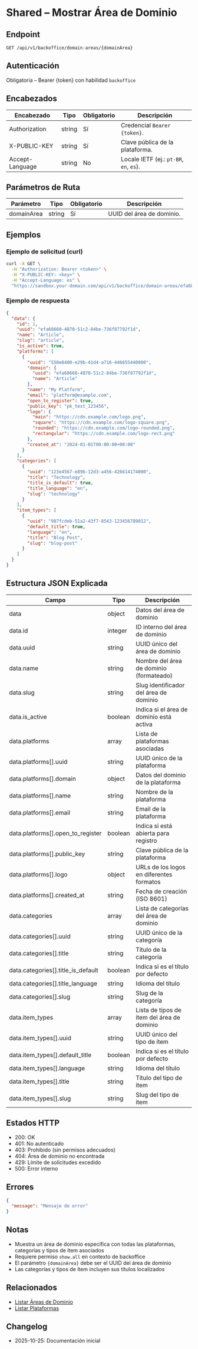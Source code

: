 # Shared – Mostrar Área de Dominio

## Endpoint

```
GET /api/v1/backoffice/domain-areas/{domainArea}
```

## Autenticación

Obligatoria – Bearer {token} con habilidad `backoffice`

## Encabezados

| Encabezado       | Tipo   | Obligatorio | Descripción                                  |
| ---------------- | ------ | ----------- | -------------------------------------------- |
| Authorization    | string | Sí          | Credencial `Bearer {token}`.                 |
| X-PUBLIC-KEY     | string | Sí          | Clave pública de la plataforma.              |
| Accept-Language  | string | No          | Locale IETF (ej.: `pt-BR`, `en`, `es`).     |

## Parámetros de Ruta

| Parámetro    | Tipo   | Obligatorio | Descripción                      |
| ------------ | ------ | ----------- | -------------------------------- |
| domainArea   | string | Sí          | UUID del área de dominio.        |

## Ejemplos

### Ejemplo de solicitud (curl)

```bash
curl -X GET \
  -H "Authorization: Bearer <token>" \
  -H "X-PUBLIC-KEY: <key>" \
  -H "Accept-Language: es" \
  "https://sandbox.your-domain.com/api/v1/backoffice/domain-areas/efa68660-4870-51c2-84be-736f87792f1d"
```

### Ejemplo de respuesta

```json
{
  "data": {
    "id": 1,
    "uuid": "efa68660-4870-51c2-84be-736f87792f1d",
    "name": "Article",
    "slug": "article",
    "is_active": true,
    "platforms": [
      {
        "uuid": "550e8400-e29b-41d4-a716-446655440000",
        "domain": {
          "uuid": "efa68660-4870-51c2-84be-736f87792f1d",
          "name": "Article"
        },
        "name": "My Platform",
        "email": "platform@example.com",
        "open_to_register": true,
        "public_key": "pk_test_123456",
        "logo": {
          "main": "https://cdn.example.com/logo.png",
          "square": "https://cdn.example.com/logo-square.png",
          "rounded": "https://cdn.example.com/logo-rounded.png",
          "rectangular": "https://cdn.example.com/logo-rect.png"
        },
        "created_at": "2024-01-01T00:00:00+00:00"
      }
    ],
    "categories": [
      {
        "uuid": "123e4567-e89b-12d3-a456-426614174000",
        "title": "Technology",
        "title_is_default": true,
        "title_language": "en",
        "slug": "technology"
      }
    ],
    "item_types": [
      {
        "uuid": "987fcdeb-51a2-43f7-8543-123456789012",
        "default_title": true,
        "language": "en",
        "title": "Blog Post",
        "slug": "blog-post"
      }
    ]
  }
}
```

## Estructura JSON Explicada

| Campo                          | Tipo    | Descripción                                         |
| ------------------------------ | ------- | --------------------------------------------------- |
| data                           | object  | Datos del área de dominio                           |
| data.id                        | integer | ID interno del área de dominio                      |
| data.uuid                      | string  | UUID único del área de dominio                      |
| data.name                      | string  | Nombre del área de dominio (formateado)             |
| data.slug                      | string  | Slug identificador del área de dominio              |
| data.is_active                 | boolean | Indica si el área de dominio está activa            |
| data.platforms                 | array   | Lista de plataformas asociadas                      |
| data.platforms[].uuid          | string  | UUID único de la plataforma                         |
| data.platforms[].domain        | object  | Datos del dominio de la plataforma                  |
| data.platforms[].name          | string  | Nombre de la plataforma                             |
| data.platforms[].email         | string  | Email de la plataforma                              |
| data.platforms[].open_to_register | boolean | Indica si está abierta para registro            |
| data.platforms[].public_key    | string  | Clave pública de la plataforma                      |
| data.platforms[].logo          | object  | URLs de los logos en diferentes formatos            |
| data.platforms[].created_at    | string  | Fecha de creación (ISO 8601)                        |
| data.categories                | array   | Lista de categorías del área de dominio             |
| data.categories[].uuid         | string  | UUID único de la categoría                          |
| data.categories[].title        | string  | Título de la categoría                              |
| data.categories[].title_is_default | boolean | Indica si es el título por defecto             |
| data.categories[].title_language | string | Idioma del título                                  |
| data.categories[].slug         | string  | Slug de la categoría                                |
| data.item_types                | array   | Lista de tipos de ítem del área de dominio          |
| data.item_types[].uuid         | string  | UUID único del tipo de ítem                         |
| data.item_types[].default_title | boolean | Indica si es el título por defecto                 |
| data.item_types[].language     | string  | Idioma del título                                   |
| data.item_types[].title        | string  | Título del tipo de ítem                             |
| data.item_types[].slug         | string  | Slug del tipo de ítem                               |

## Estados HTTP

- 200: OK
- 401: No autenticado
- 403: Prohibido (sin permisos adecuados)
- 404: Área de dominio no encontrada
- 429: Límite de solicitudes excedido
- 500: Error interno

## Errores

```json
{
  "message": "Mensaje de error"
}
```

## Notas

- Muestra un área de dominio específica con todas las plataformas, categorías y tipos de ítem asociados
- Requiere permiso `show.all` en contexto de backoffice
- El parámetro `{domainArea}` debe ser el UUID del área de dominio
- Las categorías y tipos de ítem incluyen sus títulos localizados

## Relacionados

- [Listar Áreas de Dominio](BackofficeDomainAreaIndex.md)
- [Listar Plataformas](BackofficePlatformIndex.md)

## Changelog

- 2025-10-25: Documentación inicial
